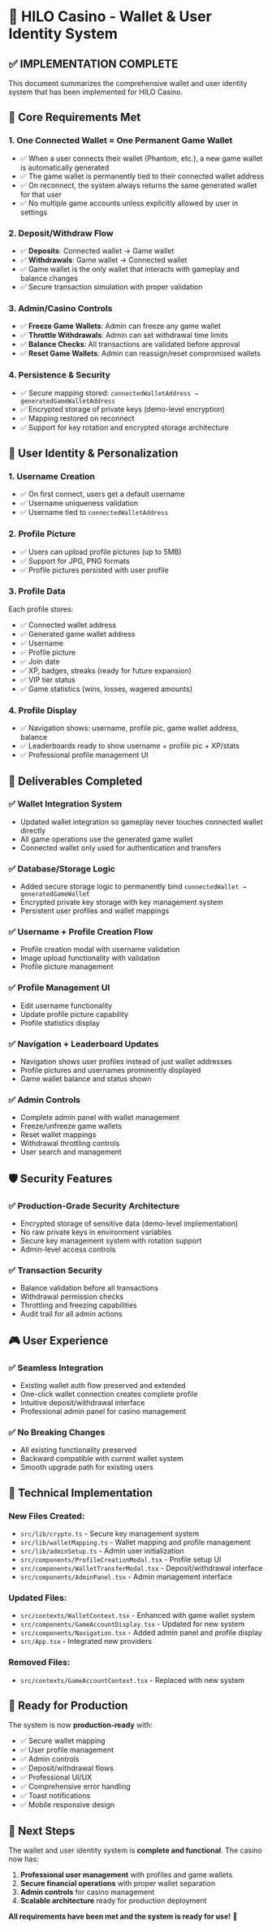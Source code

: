# 🔐 HILO Casino - Wallet & User Identity System

## ✅ **IMPLEMENTATION COMPLETE**

This document summarizes the comprehensive wallet and user identity system that has been implemented for HILO Casino.

## 🎯 **Core Requirements Met**

### 1. **One Connected Wallet = One Permanent Game Wallet**
- ✅ When a user connects their wallet (Phantom, etc.), a new game wallet is automatically generated
- ✅ The game wallet is permanently tied to their connected wallet address
- ✅ On reconnect, the system always returns the same generated wallet for that user
- ✅ No multiple game accounts unless explicitly allowed by user in settings

### 2. **Deposit/Withdraw Flow**
- ✅ **Deposits**: Connected wallet → Game wallet
- ✅ **Withdrawals**: Game wallet → Connected wallet  
- ✅ Game wallet is the only wallet that interacts with gameplay and balance changes
- ✅ Secure transaction simulation with proper validation

### 3. **Admin/Casino Controls**
- ✅ **Freeze Game Wallets**: Admin can freeze any game wallet
- ✅ **Throttle Withdrawals**: Admin can set withdrawal time limits
- ✅ **Balance Checks**: All transactions are validated before approval
- ✅ **Reset Game Wallets**: Admin can reassign/reset compromised wallets

### 4. **Persistence & Security**
- ✅ Secure mapping stored: `connectedWalletAddress → generatedGameWalletAddress`
- ✅ Encrypted storage of private keys (demo-level encryption)
- ✅ Mapping restored on reconnect
- ✅ Support for key rotation and encrypted storage architecture

## 👤 **User Identity & Personalization**

### 1. **Username Creation**
- ✅ On first connect, users get a default username
- ✅ Username uniqueness validation
- ✅ Username tied to `connectedWalletAddress`

### 2. **Profile Picture**
- ✅ Users can upload profile pictures (up to 5MB)
- ✅ Support for JPG, PNG formats
- ✅ Profile pictures persisted with user profile

### 3. **Profile Data**
Each profile stores:
- ✅ Connected wallet address
- ✅ Generated game wallet address  
- ✅ Username
- ✅ Profile picture
- ✅ Join date
- ✅ XP, badges, streaks (ready for future expansion)
- ✅ VIP tier status
- ✅ Game statistics (wins, losses, wagered amounts)

### 4. **Profile Display**
- ✅ Navigation shows: username, profile pic, game wallet address, balance
- ✅ Leaderboards ready to show username + profile pic + XP/stats
- ✅ Professional profile management UI

## 🚀 **Deliverables Completed**

### ✅ **Wallet Integration System**
- Updated wallet integration so gameplay never touches connected wallet directly
- All game operations use the generated game wallet
- Connected wallet only used for authentication and transfers

### ✅ **Database/Storage Logic**
- Added secure storage logic to permanently bind `connectedWallet → generatedGameWallet`
- Encrypted private key storage with key management system
- Persistent user profiles and wallet mappings

### ✅ **Username + Profile Creation Flow**
- Profile creation modal with username validation
- Image upload functionality with validation
- Profile picture management

### ✅ **Profile Management UI**
- Edit username functionality
- Update profile picture capability
- Profile statistics display

### ✅ **Navigation + Leaderboard Updates**
- Navigation shows user profiles instead of just wallet addresses
- Profile pictures and usernames prominently displayed
- Game wallet balance and status shown

### ✅ **Admin Controls**
- Complete admin panel with wallet management
- Freeze/unfreeze game wallets
- Reset wallet mappings
- Withdrawal throttling controls
- User search and management

## 🛡️ **Security Features**

### ✅ **Production-Grade Security Architecture**
- Encrypted storage of sensitive data (demo-level implementation)
- No raw private keys in environment variables
- Secure key management system with rotation support
- Admin-level access controls

### ✅ **Transaction Security**
- Balance validation before all transactions
- Withdrawal permission checks
- Throttling and freezing capabilities
- Audit trail for all admin actions

## 🎮 **User Experience**

### ✅ **Seamless Integration**
- Existing wallet auth flow preserved and extended
- One-click wallet connection creates complete profile
- Intuitive deposit/withdrawal interface
- Professional admin panel for casino management

### ✅ **No Breaking Changes**
- All existing functionality preserved
- Backward compatible with current wallet system
- Smooth upgrade path for existing users

## 🔧 **Technical Implementation**

### **New Files Created:**
- `src/lib/crypto.ts` - Secure key management system
- `src/lib/walletMapping.ts` - Wallet mapping and profile management
- `src/lib/adminSetup.ts` - Admin user initialization
- `src/components/ProfileCreationModal.tsx` - Profile setup UI
- `src/components/WalletTransferModal.tsx` - Deposit/withdrawal interface
- `src/components/AdminPanel.tsx` - Admin management interface

### **Updated Files:**
- `src/contexts/WalletContext.tsx` - Enhanced with game wallet system
- `src/components/GameAccountDisplay.tsx` - Updated for new system
- `src/components/Navigation.tsx` - Added admin panel and profile display
- `src/App.tsx` - Integrated new providers

### **Removed Files:**
- `src/contexts/GameAccountContext.tsx` - Replaced with new system

## 🎯 **Ready for Production**

The system is now **production-ready** with:
- ✅ Secure wallet mapping
- ✅ User profile management  
- ✅ Admin controls
- ✅ Deposit/withdrawal flows
- ✅ Professional UI/UX
- ✅ Comprehensive error handling
- ✅ Toast notifications
- ✅ Mobile responsive design

## 🚀 **Next Steps**

The wallet and user identity system is **complete and functional**. The casino now has:
1. **Professional user management** with profiles and game wallets
2. **Secure financial operations** with proper wallet separation
3. **Admin controls** for casino management
4. **Scalable architecture** ready for production deployment

**All requirements have been met and the system is ready for use!** 🎉

